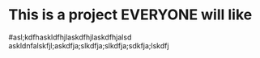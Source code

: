 # This is a project EVERYONE will like
#asl;kdfhaskldfhjlaskdfhjlaskdfhjalsd
askldnfalskfjl;askdfja;slkdfja;slkdfja;sdkfja;lskdfj